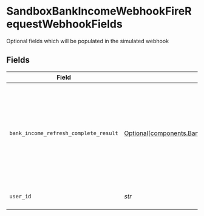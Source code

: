 # SandboxBankIncomeWebhookFireRequestWebhookFields

Optional fields which will be populated in the simulated webhook


## Fields

| Field                                                                                                                                                                                                                           | Type                                                                                                                                                                                                                            | Required                                                                                                                                                                                                                        | Description                                                                                                                                                                                                                     |
| ------------------------------------------------------------------------------------------------------------------------------------------------------------------------------------------------------------------------------- | ------------------------------------------------------------------------------------------------------------------------------------------------------------------------------------------------------------------------------- | ------------------------------------------------------------------------------------------------------------------------------------------------------------------------------------------------------------------------------- | ------------------------------------------------------------------------------------------------------------------------------------------------------------------------------------------------------------------------------- |
| `bank_income_refresh_complete_result`                                                                                                                                                                                           | [Optional[components.BankIncomeRefreshCompleteResult]](../../models/components/bankincomerefreshcompleteresult.md)                                                                                                              | :heavy_minus_sign:                                                                                                                                                                                                              | The result of the bank income refresh report generation<br/><br/>`SUCCESS`: The refreshed report was successfully generated and can be retrieved via `/credit/bank_income/get`.<br/><br/>`FAILURE`: The refreshed report failed to be generated |
| `user_id`                                                                                                                                                                                                                       | *str*                                                                                                                                                                                                                           | :heavy_check_mark:                                                                                                                                                                                                              | The user id to be returned in INCOME webhooks                                                                                                                                                                                   |